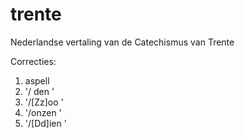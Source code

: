 # trente
Nederlandse vertaling van de Catechismus van Trente

Correcties:

1. aspell
2. '/ den '
3. '/[Zz]oo '
4. '/onzen '
5. '/[Dd]ien '

